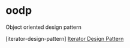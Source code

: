# oodp
Object oriented design pattern

[iterator-design-pattern]
<a href='#iterator-design-pattern' id='iterator-design-pattern' class='anchor' aria-hidden='true'>Iterator Design Pattern</a>
